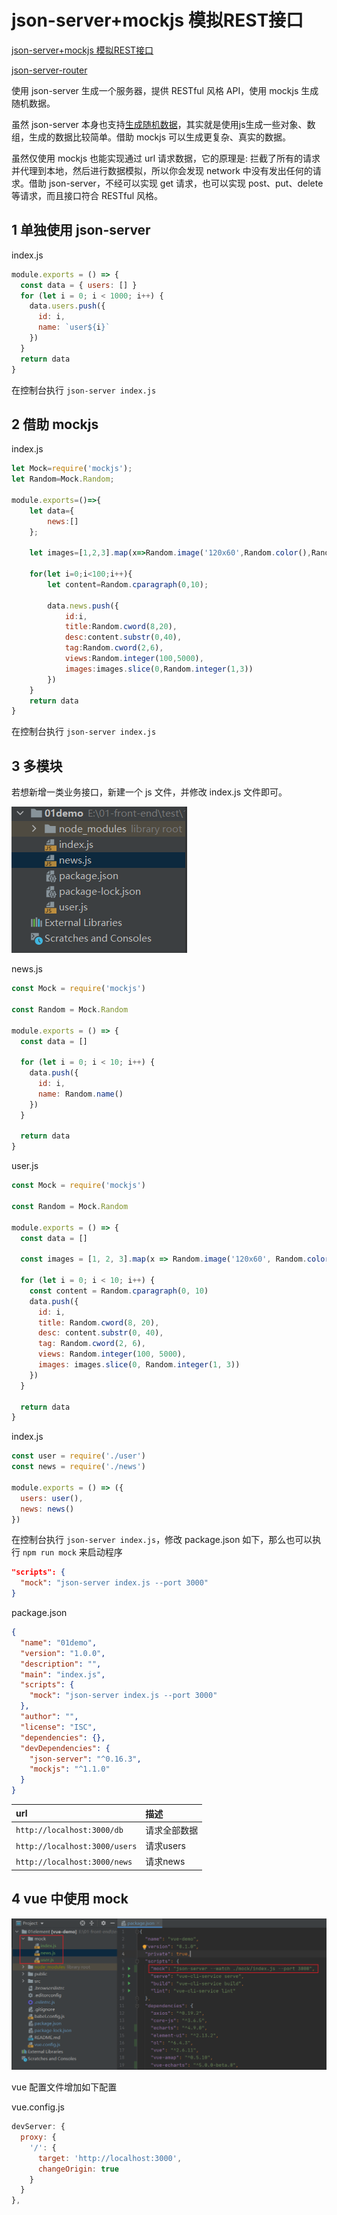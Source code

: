 # json-server+mockjs 模拟REST接口

[json-server+mockjs 模拟REST接口](https://www.cnblogs.com/aaron-pan/p/7234190.html)

[json-server-router](https://github.com/advence-liz/json-server-router/blob/master/README-zh_CN.md)

使用 json-server 生成一个服务器，提供 RESTful 风格 API，使用 mockjs 生成随机数据。

虽然 json-server 本身也支持[生成随机数据](https://github.com/typicode/json-server#generate-random-data)，其实就是使用js生成一些对象、数组，生成的数据比较简单。借助 mockjs 可以生成更复杂、真实的数据。

虽然仅使用 mockjs 也能实现通过 url 请求数据，它的原理是: 拦截了所有的请求并代理到本地，然后进行数据模拟，所以你会发现 network 中没有发出任何的请求。借助 json-server，不经可以实现 get 请求，也可以实现 post、put、delete等请求，而且接口符合 RESTful 风格。

## 1 单独使用 json-server

index.js

```js
module.exports = () => {
  const data = { users: [] }
  for (let i = 0; i < 1000; i++) {
    data.users.push({
      id: i,
      name: `user${i}`
    })
  }
  return data
}
```

在控制台执行 `json-server index.js`

## 2 借助 mockjs

index.js

```js
let Mock=require('mockjs');
let Random=Mock.Random;

module.exports=()=>{
    let data={
        news:[]
    };

    let images=[1,2,3].map(x=>Random.image('120x60',Random.color(),Random.word(2,6)));

    for(let i=0;i<100;i++){
        let content=Random.cparagraph(0,10);

        data.news.push({
            id:i,
            title:Random.cword(8,20),
            desc:content.substr(0,40),
            tag:Random.cword(2,6),
            views:Random.integer(100,5000),
            images:images.slice(0,Random.integer(1,3))
        })
    }
    return data
}
```

在控制台执行 `json-server index.js`

## 3 多模块

若想新增一类业务接口，新建一个 js 文件，并修改 index.js 文件即可。

![02](./images/02.png)

news.js

```js
const Mock = require('mockjs')

const Random = Mock.Random

module.exports = () => {
  const data = []

  for (let i = 0; i < 10; i++) {
    data.push({
      id: i,
      name: Random.name()
    })
  }

  return data
}
```

user.js

```js
const Mock = require('mockjs')

const Random = Mock.Random

module.exports = () => {
  const data = []

  const images = [1, 2, 3].map(x => Random.image('120x60', Random.color(), Random.word(2, 6)))

  for (let i = 0; i < 10; i++) {
    const content = Random.cparagraph(0, 10)
    data.push({
      id: i,
      title: Random.cword(8, 20),
      desc: content.substr(0, 40),
      tag: Random.cword(2, 6),
      views: Random.integer(100, 5000),
      images: images.slice(0, Random.integer(1, 3))
    })
  }

  return data
}
```

index.js

```js
const user = require('./user')
const news = require('./news')

module.exports = () => ({
  users: user(),
  news: news()
})
```

在控制台执行 `json-server index.js`，修改 package.json 如下，那么也可以执行 `npm run mock` 来启动程序

```json
"scripts": {
  "mock": "json-server index.js --port 3000"
}
```

package.json

```json
{
  "name": "01demo",
  "version": "1.0.0",
  "description": "",
  "main": "index.js",
  "scripts": {
    "mock": "json-server index.js --port 3000"
  },
  "author": "",
  "license": "ISC",
  "dependencies": {},
  "devDependencies": {
    "json-server": "^0.16.3",
    "mockjs": "^1.1.0"
  }
}
```

url | 描述
:-- | :--
`http://localhost:3000/db` | 请求全部数据
`http://localhost:3000/users` | 请求users
`http://localhost:3000/news` | 请求news


## 4 vue 中使用 mock

![03](./images/03.png)

vue 配置文件增加如下配置

vue.config.js

```js
devServer: {
  proxy: {
    '/': {
      target: 'http://localhost:3000',
      changeOrigin: true
    }
  }
},
```